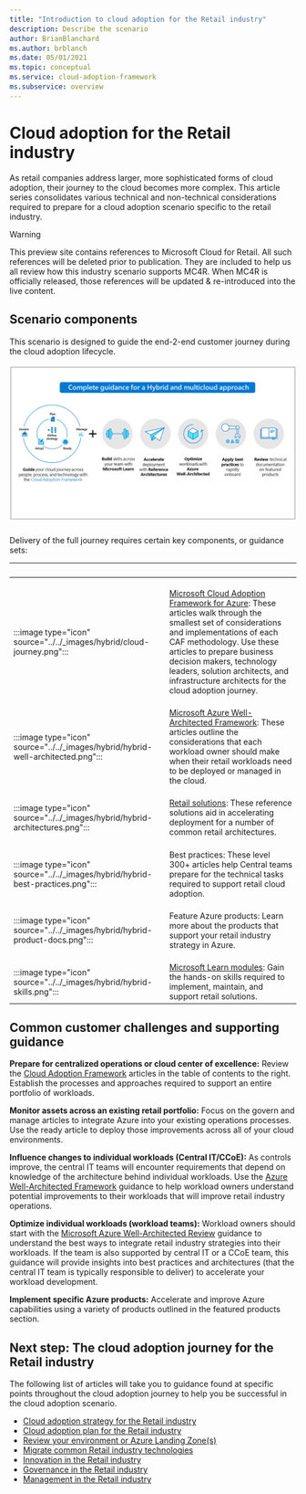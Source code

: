 ```yaml
---
title: "Introduction to cloud adoption for the Retail industry"
description: Describe the scenario
author: BrianBlanchard
ms.author: brblanch
ms.date: 05/01/2021
ms.topic: conceptual
ms.service: cloud-adoption-framework
ms.subservice: overview
---
```


# Cloud adoption for the Retail industry

As retail companies address larger, more sophisticated forms of cloud adoption, their journey to the cloud becomes more complex. This article series consolidates various technical and non-technical considerations required to prepare for a cloud adoption scenario specific to the retail industry.

> [!WARNING]
> This preview site contains references to Microsoft Cloud for Retail. All such references will be deleted prior to publication. They are included to help us all review how this industry scenario supports MC4R. When MC4R is officially released, those references will be updated & re-introduced into the live content. 

## Scenario components

This scenario is designed to guide the end-2-end customer journey during the cloud adoption lifecycle.

![Graphic of the hybrid multicloud approach](../../_images/hybrid/hybrid-multicloud-approach.png)

Delivery of the full journey requires certain key components, or guidance sets:

| <span title="Icon">&nbsp;</span> | <span title="Description">&nbsp;</span> |
|--|--|
| <br> :::image type="icon" source="../../_images/hybrid/cloud-journey.png"::: | <br> [Microsoft Cloud Adoption Framework for Azure](../../get-started/index.md): These articles walk through the smallest set of considerations and implementations of each CAF methodology. Use these articles to prepare business decision makers, technology leaders, solution architects, and infrastructure architects for the cloud adoption journey. |
| <br> :::image type="icon" source="../../_images/hybrid/hybrid-well-architected.png"::: | <br> [Microsoft Azure Well-Architected Framework](/azure/architecture/framework/): These articles outline the considerations that each workload owner should make when their retail workloads need to be deployed or managed in the cloud. |
| <br> :::image type="icon" source="../../_images/hybrid/hybrid-architectures.png"::: | <br> [Retail solutions](/azure/architecture/industries/retail.md?bc=/azure/cloud-adoption-framework/_bread/toc.json&toc=/azure/cloud-adoption-framework/industry/retail/toc.json): These reference solutions aid in accelerating deployment for a number of common retail architectures. |
| <br> :::image type="icon" source="../../_images/hybrid/hybrid-best-practices.png"::: | <br> Best practices: These level 300+ articles help Central teams prepare for the technical tasks required to support retail cloud adoption. |
| <br> :::image type="icon" source="../../_images/hybrid/hybrid-product-docs.png"::: | <br> Feature Azure products: Learn more about the products that support your retail industry strategy in Azure. |
| <br> :::image type="icon" source="../../_images/hybrid/hybrid-skills.png"::: | <br> [Microsoft Learn modules](/learn/azure/): Gain the hands-on skills required to implement, maintain, and support retail solutions. |

## Common customer challenges and supporting guidance

**Prepare for centralized operations or cloud center of excellence:** Review the [Cloud Adoption Framework](../../get-started/index.md) articles in the table of contents to the right. Establish the processes and approaches required to support an entire portfolio of workloads.

**Monitor assets across an existing retail portfolio:** Focus on the govern and manage articles to integrate Azure into your existing operations processes. Use the ready article to deploy those improvements across all of your cloud environments.

**Influence changes to individual workloads (Central IT/CCoE):** As controls improve, the central IT teams will encounter requirements that depend on knowledge of the architecture behind individual workloads. Use the [Azure Well-Architected Framework](/azure/architecture/framework/) guidance to help workload owners understand potential improvements to their workloads that will improve retail industry operations.

**Optimize individual workloads (workload teams):** Workload owners should start with the [Microsoft Azure Well-Architected Review](/assessments/?id=azure-architecture-review&mode=pre-assessment) guidance to understand the best ways to integrate retail industry strategies into their workloads. If the team is also supported by central IT or a CCoE team, this guidance will provide insights into best practices and architectures (that the central IT team is typically responsible to deliver) to accelerate your workload development.

**Implement specific Azure products:** Accelerate and improve Azure capabilities using a variety of products outlined in the featured products section.

## Next step: The cloud adoption journey for the Retail industry

The following list of articles will take you to guidance found at specific points throughout the cloud adoption journey to help you be successful in the cloud adoption scenario.

- [Cloud adoption strategy for the Retail industry](./strategy.md)
- [Cloud adoption plan for the Retail industry](./plan.md)
- [Review your environment or Azure Landing Zone(s)](./ready.md)
- [Migrate common Retail industry technologies](./migrate.md)
- [Innovation in the Retail industry](./innovate.md)
- [Governance in the Retail industry](./govern.md)
- [Management in the Retail industry](./manage.md)
